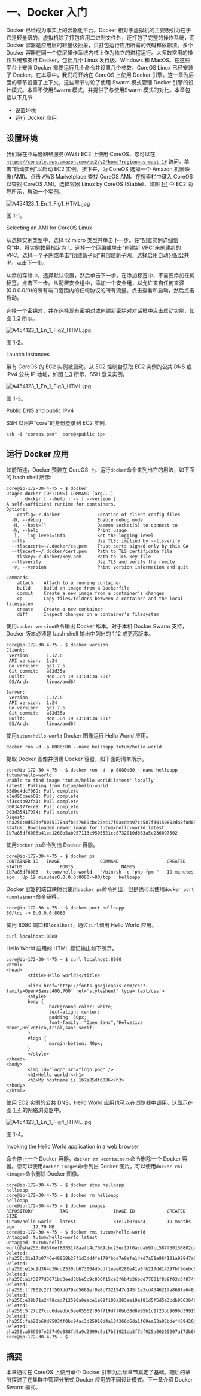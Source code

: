 # 一、Docker 入门

Docker 已经成为事实上的容器化平台。Docker 相对于虚拟机的主要吸引力在于它是轻量级的。虚拟机除了打包应用二进制文件外，还打包了完整的操作系统，而 Docker 容器是应用层的轻量级抽象，只打包运行应用所需的代码和依赖项。多个 Docker 容器在同一个底层操作系统内核上作为独立的进程运行。大多数常用的操作系统都支持 Docker，包括几个 Linux 发行版、Windows 和 MacOS。在这些平台上安装 Docker 需要运行几个命令并设置几个参数。CoreOS Linux 已经安装了 Docker。在本章中，我们将开始在 CoreOS 上使用 Docker 引擎。这一章为后面的章节设置了上下文，这些章节讨论了使用 Swarm 模式管理 Docker 引擎的设计模式。本章不使用Swarm 模式，并提供了与使用Swarm 模式的对比。本章包括以下几节:

*   设置环境
*   运行 Docker 应用

## 设置环境

我们将在亚马逊网络服务(AWS) EC2 上使用 CoreOS，您可以在 [`https://console.aws.amazon.com/ec2/v2/home?region=us-east-1#`](https://console.aws.amazon.com/ec2/v2/home%3Fregion=us-east-1) 访问。单击“启动实例”以启动 EC2 实例。接下来，为 CoreOS 选择一个 Amazon 机器映像(AMI)。点击 AWS Marketplace 查找 CoreOS AMI。在搜索栏中键入 CoreOS 以查找 CoreOS AMI。选择容器 Linux by CoreOS (Stable)，如图 [1-1](#Fig1) 中 EC2 向导所示，启动一个实例。

![A454123_1_En_1_Fig1_HTML.jpg](../Images/A454123_1_En_1_Fig1_HTML.jpg)

图 1-1。

Selecting an AMI for CoreOS Linux

从选择实例类型中，选择 t2.micro 类型并单击下一步。在“配置实例详细信息”中，将实例数量指定为 1。选择一个网络或单击“创建新 VPC”来创建新的 VPC。选择一个子网或单击“创建新子网”来创建新子网。选择启用自动分配公共 IP。点击下一步。

从添加存储中，选择默认设置，然后单击下一步。在添加标签中，不需要添加任何标签。点击下一步。从配置安全组中，添加一个安全组，以允许来自任何来源(0.0.0.0/0)的所有端口范围内的任何协议的所有流量。点击查看和启动，然后点击启动。

选择一个密钥对，并在选择现有密钥对或创建新密钥对对话框中点击启动实例，如图 [1-2](#Fig2) 所示。

![A454123_1_En_1_Fig2_HTML.jpg](../Images/A454123_1_En_1_Fig2_HTML.jpg)

图 1-2。

Launch instances

带有 CoreOS 的 EC2 实例被启动。从 EC2 控制台获取 EC2 实例的公共 DNS 或 IPv4 公共 IP 地址，如图 [1-3](#Fig3) 所示，SSH 登录实例。

![A454123_1_En_1_Fig3_HTML.jpg](../Images/A454123_1_En_1_Fig3_HTML.jpg)

图 1-3。

Public DNS and public IPv4

SSH 以用户“core”的身份登录到 EC2 实例。

```
ssh -i "coreos.pem"  core@<public ip>

```

## 运行 Docker 应用

如前所述，Docker 预装在 CoreOS 上。运行`docker`命令来列出它的用法，如下面的 bash shell 所示:

```
core@ip-172-30-4-75 ∼ $ docker
Usage: docker [OPTIONS] COMMAND [arg...]
       docker [ --help | -v | --version ]
A self-sufficient runtime for containers.
Options:
  --config=∼/.docker              Location of client config files
  -D, --debug                     Enable debug mode
  -H, --host=[]                   Daemon socket(s) to connect to
  -h, --help                      Print usage
  -l, --log-level=info            Set the logging level
  --tls                           Use TLS; implied by --tlsverify
  --tlscacert=∼/.docker/ca.pem    Trust certs signed only by this CA
  --tlscert=∼/.docker/cert.pem    Path to TLS certificate file
  --tlskey=∼/.docker/key.pem      Path to TLS key file
  --tlsverify                     Use TLS and verify the remote
  -v, --version                   Print version information and quit

Commands:
    attach    Attach to a running container
    build     Build an image from a Dockerfile
    commit    Create a new image from a container's changes
    cp        Copy files/folders between a container and the local filesystem
    create    Create a new container
    diff      Inspect changes on a container's filesystem

```

使用`docker version`命令输出 Docker 版本。对于本机 Docker Swarm 支持，Docker 版本必须是 bash shell 输出中列出的 1.12 或更高版本。

```
core@ip-172-30-4-75 ∼ $ docker version
Client:
 Version:      1.12.6
 API version:  1.24
 Go version:   go1.7.5
 Git commit:   a82d35e
 Built:        Mon Jun 19 23:04:34 2017
 OS/Arch:      linux/amd64

Server:
 Version:      1.12.6
 API version:  1.24
 Go version:   go1.7.5
 Git commit:   a82d35e
 Built:        Mon Jun 19 23:04:34 2017
 OS/Arch:      linux/amd64

```

使用`tutum/hello-world` Docker 图像运行 Hello World 应用。

```
docker run -d -p 8080:80 --name helloapp tutum/hello-world

```

提取 Docker 图像并创建 Docker 容器，如下面的清单所示。

```
core@ip-172-30-4-75 ∼ $ docker run -d -p 8080:80 --name helloapp tutum/hello-world
Unable to find image 'tutum/hello-world:latest' locally
latest: Pulling from tutum/hello-world
658bc4dc7069: Pull complete
a3ed95caeb02: Pull complete
af3cc4b92fa1: Pull complete
d0034177ece9: Pull complete
983d35417974: Pull complete
Digest: sha256:0d57def8055178aafb4c7669cbc25ec17f0acdab97cc587f30150802da8f8d85
Status: Downloaded newer image for tutum/hello-world:latest
1b7a85df6006b41ea1260b5ab957113c9505521cc8732010d663a5e236097502

```

使用`docker ps`命令列出 Docker 容器。

```
core@ip-172-30-4-75 ∼ $ docker ps                                                 
CONTAINER ID   IMAGE               COMMAND                  CREATED          STATUS              PORTS                  NAMES
1b7a85df6006   tutum/hello-world   "/bin/sh -c 'php-fpm "   19 minutes ago   Up 19 minutes0.0.0.0:8080->80/tcp   helloapp

```

Docker 容器的端口映射也使用`docker ps`命令列出，但是也可以使用`docker port <container>`命令获得。

```
core@ip-172-30-4-75 ∼ $ docker port helloapp
80/tcp -> 0.0.0.0:8080

```

使用 8080 端口和`localhost`，通过`curl`调用 Hello World 应用。

```
curl localhost:8080

```

Hello World 应用的 HTML 标记输出如下所示。

```
core@ip-172-30-4-75 ∼ $ curl localhost:8080
<html>
<head>
        <title>Hello world!</title>

        <link href='http://fonts.googleapis.com/css?family=Open+Sans:400,700' rel='stylesheet' type='text/css'>
        <style>
        body {
                background-color: white;
                text-align: center;
                padding: 50px;
                font-family: "Open Sans","Helvetica Neue",Helvetica,Arial,sans-serif;
        }
        #logo {
                margin-bottom: 40px;
        }
        </style>
</head>
<body>
        <img id="logo" src="logo.png" />
        <h1>Hello world!</h1>
        <h3>My hostname is 1b7a85df6006</h3>
</body>
</html>

```

使用 EC2 实例的公共 DNS，Hello World 应用也可以在浏览器中调用。这显示在图 [1-4](#Fig4) 的网络浏览器中。

![A454123_1_En_1_Fig4_HTML.jpg](../Images/A454123_1_En_1_Fig4_HTML.jpg)

图 1-4。

Invoking the Hello World application in a web browser

命令停止一个 Docker 容器。`docker rm <container>`命令删除一个 Docker 容器。您可以使用`docker images`命令列出 Docker 图片。可以使用`docker rmi <image>`命令删除 Docker 图像。

```
core@ip-172-30-4-75 ∼ $ docker stop helloapp
helloapp
core@ip-172-30-4-75 ∼ $ docker rm helloapp
helloapp
core@ip-172-30-4-75 ∼ $ docker images
REPOSITORY          TAG                 IMAGE ID            CREATED             SIZE
tutum/hello-world   latest              31e17b0746e4        19 months ago       17.79 MB
core@ip-172-30-4-75 ∼ $ docker rmi tutum/hello-world
Untagged: tutum/hello-world:latest
Untagged: tutum/hello-world@sha256:0d57def8055178aafb4c7669cbc25ec17f0acdab97cc587f30150802da8f8d85
Deleted: sha256:31e17b0746e48958b27f1d3dd4fe179fbba7e8efe14ad7a51e964181a92847a6
Deleted: sha256:e1bc9d364d30cd2530cb673004dbcdf1eae0286e41a0fb217dd14397bf9debc8
Deleted: sha256:a1f3077d3071bd3eed5bbe5c9c036f15ce3f6b4b36bdd77601f8b8f03c6f874f
Deleted: sha256:ff7802c271f507dd79ad5661ef0e8c7321947c145f1e3cd434621fa869fa648d
Deleted: sha256:e38b71a2478cad712590a0eace1e08f100a293ee19a181d5f5d5a3cdb0663646
Deleted: sha256:5f27c27ccc6daedbc6ee05562f96f719d7f0bb38d8e95b1c1f23bb9696d39916
Deleted: sha256:fab20b60d8503ff0bc94ac3d25910d4a10f366d6da1f69ea53a05bdef469426b
Deleted: sha256:a58990fe25749e088fd9a9d2999c9a17b51921eb3f7df925a00205207a172b08
core@ip-172-30-4-75 ∼ $ 

```

## 摘要

本章通过在 CoreOS 上使用单个 Docker 引擎为后续章节奠定了基础。随后的章节探讨了在集群中管理分布式 Docker 应用的不同设计模式。下一章介绍 Docker Swarm 模式。